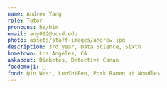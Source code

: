 ```yaml
---
name: Andrew Yang
role: Tutor
pronouns: he/him
email: any012@ucsd.edu
photo: assets/staff-images/andrew.jpg
description: 3rd year, Data Science, Sixth
hometown: Los Angeles, CA
askabout: Diabetes, Detective Conan
foodemoji: 🍝 
food: Qin West, LuoShiFen, Pork Ramen at Noodles
---
```


